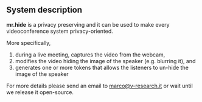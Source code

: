 ## System description 

**mr.hide** is a privacy preserving and it can be used to make every videoconference system privacy-oriented.

More specifically,
1. during a live meeting, captures the video from the webcam,
2. modifies the video hiding the image of the speaker (e.g. blurring it), and
3. generates one or more tokens that allows the listeners to un-hide the image of the speaker

For more details please send an email to marco@v-research.it or wait until we release it open-source.

